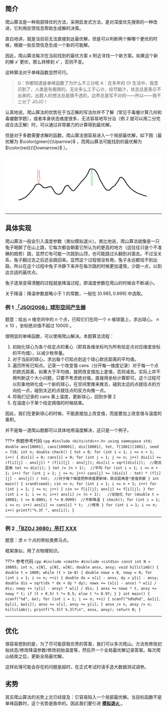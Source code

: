 ## 简介

爬山算法是一种局部择优的方法，采用启发式方法，是对深度优先搜索的一种改进，它利用反馈信息帮助生成解的决策。

直白地讲，就是当目前无法直接到达最优解，但是可以判断两个解哪个更优的时候，根据一些反馈信息生成一个新的可能解。

因此，爬山算法每次在当前找到的最优方案 $x$ 附近寻找一个新方案。如果这个新的解 $x'$ 更优，那么转移到 $x'$ ，否则不变。

这种算法对于单峰函数显然可行。

> Q：你都知道是单峰函数了为什么不三分呢
> A：在多年的 OI 生活中，我意识到了，人类是有极限的，无论多么工于心计，绞尽脑汁，状态总是表示不出来的，出题人的想法总是猜不透的，边界总是写不对的——所以——我不三分了 JOJO！

认真地说，爬山算法的优势在于当正解的写法你并不了解（常见于毒瘤计算几何和毒瘤数学题），或者本身状态维度很多，无法容易地写分治（例 2 就可以用二分完成合法正解）时，可以通过非常暴力的计算得到最优解。

但是对于多数需要求解的函数，爬山算法很容易进入一个局部最优解，如下图（最优解为 $\color{green}{\Uparrow}$ ，而爬山算法可能找到的最优解为 $\color{red}{\Downarrow}$ ）。

![](./images/hill-climbing.png)

* * *

## 具体实现

爬山算法一般会引入温度参数（类似模拟退火）。类比地说，爬山算法就像是一只兔子喝醉了在山上跳，它每次都会朝着它所认为的更高的地方（这往往只是个不准确的趋势）跳，显然它有可能一次跳到山顶，也可能跳过头翻到对面去。不过没关系，兔子翻过去之后还会跳回来。显然这个过程很没有用，兔子永远都找不到出路，所以在这个过程中兔子冷静下来并在每次跳的时候更加谨慎，少跳一点，以到达合适的最优点。

兔子逐渐变得清醒的过程就是降温过程，即温度参数在爬山的时候会不断减小。

关于降温：降温参数是略小于 $1$ 的常数，一般在 $[0.985, 0.999]$ 中选取。

### 例 1 [「JSOI2008」球形空间产生器](https://www.luogu.org/problem/P4035) 

题意：给出 $n$ 维空间中的 $n$ 个点，已知它们在同一个 $n$ 维球面上，求出球心。 $n \leq 10$ ，坐标绝对值不超过 $10000$ 。

很明显的单峰函数，可以使用爬山解决。本题算法流程：

1.  初始化球心为各个给定点的重心（即其各维坐标均为所有给定点对应维度坐标的平均值），以减少枚举量。
2.  对于当前的球心，求出每个已知点到这个球心欧氏距离的平均值。
3.  遍历所有已知点。记录一个改变值 cans（分开每一维度记录）对于每一个点的欧氏距离，如果大于平均值，就把改变值加上差值，否则减去。实际上并不用判断这个大小问题，只要不考虑绝对值，直接用坐标计算即可。这个过程可以形象地转化成一个新的球心，在空间里推来推去，碰到太远的点就往点的方向拉一点，碰到太近的点就往点的反方向推一点。
4.  将我们记录的 cans 乘上温度，更新球心，回到步骤 2
5.  在温度小于某个给定阈值的时候结束。

因此，我们在更新球心的时候，不能直接加上改变值，而是要加上改变值与温度的乘积。

并不是每一道爬山题都可以具体地用温度解决，这只是一个例子。

???+ 例题参考代码
    ```cpp
    #include <bits/stdc++.h>
    using namespace std;
    double ans[10001], cans[100001], dis[10001], tot, f[1001][1001], seed = 718;
    int n;
    double check() {
      tot = 0;
      for (int i = 1; i <= n + 1; i++) {
        dis[i] = 0;
        cans[i] = 0;
        for (int j = 1; j <= n; j++)
          dis[i] += (f[i][j] - ans[j]) * (f[i][j] - ans[j]);
        dis[i] = sqrt(dis[i]);  //欧氏距离
        tot += dis[i];
      }
      tot /= (n + 1);  //平均
      for (int i = 1; i <= n + 1; i++)
        for (int j = 1; j <= n; j++)
          cans[j] += (dis[i] - tot) * (f[i][j] - ans[j]) /
                     tot;  //对于每个维度把修改值更新掉，欧氏距离差*差值贡献
    }
    int main() {
      srand(seed);
      cin >> n;
      for (int i = 1; i <= n + 1; i++)
        for (int j = 1; j <= n; j++) {
          cin >> f[i][j];
          ans[j] += f[i][j];
        }
      for (int i = 1; i <= n; i++) ans[i] /= (n + 1);   //初始化
      for (double t = 10001; t >= 0.0001; t *= 0.9999)  //不断降温
      {
        check();
        for (int i = 1; i <= n; i++) ans[i] += cans[i] * t;  //修改
      }
      for (int i = 1; i <= n; i++) printf("%.3f ", ans[i]);
    }
    ```

* * *

### 例 2 [「BZOJ 3680」吊打 XXX](https://www.lydsy.com/JudgeOnline/problem.php?id=3680) 

题意：求 $n$ 个点的带权类费马点。

框架类似，用了点物理知识。

???+ 参考代码
    ```cpp
    #include <cmath>
    #include <cstdio>
    const int N = 10005;
    int n, x[N], y[N], w[N];
    double ansx, ansy;
    void hillclimb() {
      double t = 1000;
      while (t > 1e-8) {
        double nowx = 0, nowy = 0;
        for (int i = 1; i <= n; ++i) {
          double dx = x[i] - ansx, dy = y[i] - ansy;
          double dis = sqrt(dx * dx + dy * dy);
          nowx += (x[i] - ansx) * w[i] / dis;
          nowy += (y[i] - ansy) * w[i] / dis;
        }
        ansx += nowx * t, ansy += nowy * t;
        if (t > 0.5)
          t *= 0.5;
        else
          t *= 0.97;
      }
    }
    int main() {
      scanf("%d", &n);
      for (int i = 1; i <= n; ++i) {
        scanf("%d%d%d", &x[i], &y[i], &w[i]);
        ansx += x[i], ansy += y[i];
      }
      ansx /= n, ansy /= n;
      hillclimb();
      printf("%.3lf %.3lf\n", ansx, ansy);
      return 0;
    }
    ```

* * *

## 优化

很容易想到的是，为了尽可能获取优秀的答案，我们可以多次爬山。方法有修改初始状态/修改降温参数/修改初始温度等，然后开一个全局最优解记录答案。每次爬山结束之后，更新全局最优解。

这样处理可能会存在的问题是超时，在正式考试时请手造大数据测试调参。

## 劣势

其实爬山算法的劣势上文已经提及：它容易陷入一个局部最优解。当目标函数不是单峰函数时，这个劣势是致命的。因此我们要引进 [ **模拟退火** ](/misc/simulated-annealing.md) 。

